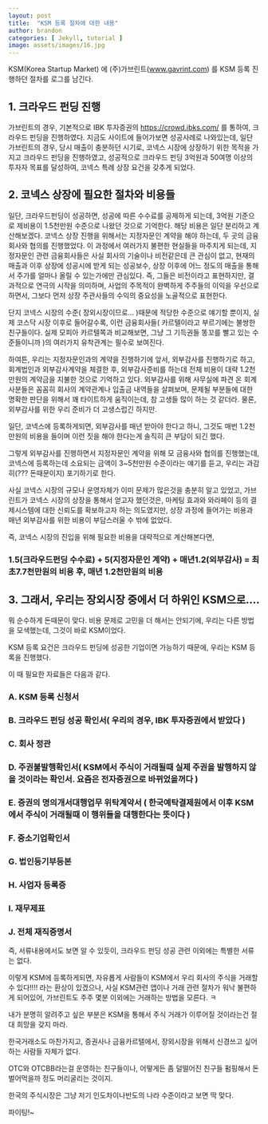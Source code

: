 ```yaml
---
layout: post
title:  "KSM 등록 절차에 대한 내용"
author: brandon
categories: [ Jekyll, tutorial ]
image: assets/images/16.jpg
---
```

KSM(Korea Startup Market) 에 (주)가브린트(www.gavrint.com) 를 KSM 등록 진행하던 절차를 로그를 남긴다.

## 1. 크라우드 펀딩 진행
가브린트의 경우, 기본적으로 IBK 투자증권의 https://crowd.ibks.com/ 를 통하여, 크라우드 펀딩을 진행하였다. 지금도 사이트에 들어가보면 성공사례로 나와있는데, 일단 가브린트의 경우, 당시 매출이 충분하던 시기로, 코넥스 시장에 상장하기 위한 목적을 가지고 크라우드 펀딩을 진행하였고, 성공적으로 크라우드 펀딩 3억원과 50여명 이상의 투자자 목표를 달성하여, 코넥스 특례 상장 요건을 갖추게 되었다.

## 2. 코넥스 상장에 필요한 절차와 비용들
일단, 크라우드펀딩이 성공하면, 성공에 따른 수수료를 공제하게 되는데, 3억원 기준으로 제비용이 1.5천만원 수준으로 나왔던 것으로 기억한다. 해당 비용은 일단 분리하고 계산해보겠다.
코넥스 상장 진행을 위해서는 지정자문인 계약을 해야 하는데, 두 곳의 금융회사와 협의를 진행했었다. 이 과정에서 여러가지 불편한 현실들을 마주치게 되는데, 지정자문인 관련 금융회사들은 사실 회사의 기술이나 비전같은데 큰 관심이 없고, 현재의 매출과 이후 상장에 성공시에 받게 되는 성공보수, 상장 이후에 어느 정도의 매출을 통해서 주가를 얼마나 올릴 수 있는가에만 관심있다. 즉, 그들은 비전이라고 표현하지만, 결과적으로 연극의 시작을 의미하며, 사업의 주목적이 완벽하게 주주들의 이익을 우선으로 하면서, 그보다 먼저 상장 주관사들의 수익의 중요성을 노골적으로 표현한다.

단지 코넥스 시장의 수준( 장외시장이므로... )때문에 적당한 수준으로 얘기할 뿐이지, 실제 코스닥 시장 이후로 들어갈수록, 이런 금융회사들( 카르텔이라고 부르기에는 불쌍한 친구들이다. 실제 모피아 카르텔쪽과 비교해보면, 그냥 그 기득권들 똥꼬를 빨고 있는 수준들이니까 )의 여러가지 유착관계는 필수로 보여진다.

하여튼, 우리는 지정자문인과의 계약을 진행하기에 앞서, 외부감사를 진행하기로 하고, 회계법인과 외부감사계약을 체결한 후, 외부감사준비를 하는데 전체 비용이 대략 1.2천만원의 계약금을 지불한 것으로 기억하고 있다.
외부감사를 위해 사무실에 파견 온 회계사분들은 꼼꼼히 회사의 계약관계나 입출금 내역들을 살펴보며, 문제될 부분들에 대한 명확한 판단을 위해서 꽤 타이트하게 움직이는데, 참 고생들 많이 하는 것 같더라. 물론, 외부감사를 위한 우리 준비가 더 고생스럽긴 하지만.

일단, 코넥스에 등록하게되면, 외부감사를 매년 받아야 한다고 하니, 그것도 매번 1.2천만원의 비용을 들이며 이런 짓을 해야 한다는게 솔직히 큰 부담이 되긴 했다.

그렇게 외부감사를 진행하면서 지정자문인 계약을 위해 모 금융사와 협의를 진행했는데, 코넥스에 등록하는데 소요되는 금액이 3~5천만원 수준이라는 얘기를 듣고, 우리는 과감히(??? 돈때문이지) 포기하기로 한다.

사실 코넥스 시장의 규모나 운영자체가 이미 문제가 많은것을 충분히 알고 있었고, 가브린트가 코넥스 시장의 상장을 통해서 얻고자 했던것은, 마케팅 효과와 와라페이 등의 결제시스템에 대한 신뢰도를 확보하고자 하는 의도였지만, 상장 과정에 들어가는 비용과 매년 외부감사를 위한 비용이 부담스러울 수 밖에 없었다.

즉, 코넥스 시장의 진입을 위해 필요한 비용을 대략적으로 계산해본다면,

 ### 1.5(크라우드펀딩 수수료) + 5(지정자문인 계약) + 매년1.2(외부감사) = 최초7.7천만원의 비용 후, 매년 1.2천만원의 비용

## 3. 그래서, 우리는 장외시장 중에서 더 하위인 KSM으로....

뭐 순수하게 돈때문이 맞다. 비용 문제로 고민을 더 해서는 안되기에, 우리는 다른 방법을 모색했는데, 그것이 바로 KSM이었다.

KSM 등록 요건은 크라우드 펀딩에 성공한 기업이면 가능하기 때문에, 우리는 KSM 등록을 진행했다.

이 때 필요한 자료들은 다음과 같다.

### A. KSM 등록 신청서
### B. 크라우드 펀딩 성공 확인서( 우리의 경우, IBK 투자증권에서 받았다 )
### C. 회사 정관
### D. 주권불발행확인서( KSM에서 주식이 거래될때 실제 주권을 발행하지 않을 것이라는 확인서. 요즘은 전자증권으로 바뀌었을꺼다 )
### E. 증권의 명의개서대행업무 위탁계약서 ( 한국예탁결제원에서 이후 KSM에서 주식이 거래될때 이 행위들을 대행한다는 뜻이다 )
### F. 중소기업확인서
### G. 법인등기부등본
### H. 사업자 등록증
### I. 재무제표
### J. 전체 재직증명서

즉, 서류내용에서도 보면 알 수 있듯이, 크라우드 펀딩 성공 관련 이외에는 특별한 서류는 없다.

이렇게 KSM에 등록하게되면, 자유롭게 사람들이 KSM에서 우리 회사의 주식을 거래할 수 있다!!!! 라는 환상이 있겠으나, 사실 KSM관련 앱이나 거래 관련 절차가 워낙 불편하게 되어있어, 가브린트도 주주 몇분 이외에는 거래하는 방법을 모른다. ㅋ

내가 분명히 알려주고 싶은 부분은 KSM을 통해서 주식 거래가 이루어질 것이라는건 절대 희망을 갖지 마라.

한국거래소도 마찬가지고, 증권사나 금융카르텔에서, 장외시장을 위해서 신경쓰고 싶어하는 사람들 자체가 없다.

OTC와 OTCBB라는걸 운영하는 친구들이나, 어떻게든 좀 덜떨어진 친구들 펌핑해서 돈 벌어먹을까 정도 머리굴리는 것이지.

한국의 주식시장은 그냥 저기 인도차이나반도의 나라 수준이라고 보면 딱 맞다.

파이팅!~

